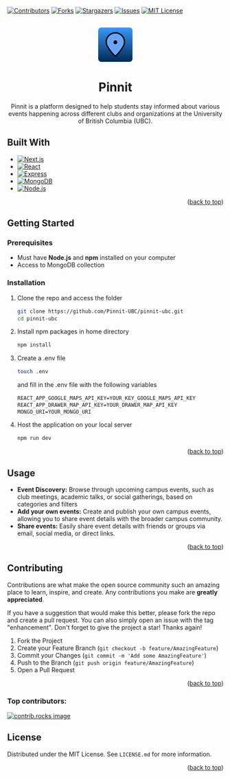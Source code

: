 <a id="readme-top"></a>

<!-- PROJECT SHIELDS -->
<!--
*** I'm using markdown "reference style" links for readability.
*** Reference links are enclosed in brackets [ ] instead of parentheses ( ).
*** See the bottom of this document for the declaration of the reference variables
*** for contributors-url, forks-url, etc. This is an optional, concise syntax you may use.
*** https://www.markdownguide.org/basic-syntax/#reference-style-links
-->

[![Contributors][contributors-shield]][contributors-url]
[![Forks][forks-shield]][forks-url]
[![Stargazers][stars-shield]][stars-url]
[![Issues][issues-shield]][issues-url]
[![MIT License][license-shield]][license-url]

<!-- PROJECT LOGO -->
<br />
<div align="center">
  <a href="https://github.com/Pinnit-UBC/pinnit-ubc">
    <img src="/src/app/icon.png" alt="Logo" width="80" height="80">
  </a>

<h1 align="center">Pinnit</h1>

  <p align="center">
     Pinnit is a platform designed to help students stay informed about various events happening across different clubs and organizations at the University of British Columbia (UBC).
    <br />
</div>

## Built With

- [![Next.js][Next.js]][Next-url]
- [![React][React.js]][React-url]
- [![Express][Express.js]][Express-url]
- [![MongoDB][MongoDB]][MongoDB-url]
- [![Node.js][Node.js]][Node-url]

<p align="right">(<a href="#readme-top">back to top</a>)</p>

<!-- GETTING STARTED -->

## Getting Started

### Prerequisites

- Must have **Node.js** and **npm** installed on your computer
- Access to MongoDB collection

### Installation

1. Clone the repo and access the folder
   ```sh
   git clone https://github.com/Pinnit-UBC/pinnit-ubc.git
   cd pinnit-ubc
   ```
2. Install npm packages in home directory
   ```sh
   npm install
   ```
3. Create a .env file

   ```sh
   touch .env
   ```

   and fill in the .env file with the following variables

   ```env
   REACT_APP_GOOGLE_MAPS_API_KEY=YOUR_KEY_GOOGLE_MAPS_API_KEY
   REACT_APP_DRAWER_MAP_API_KEY=YOUR_DRAWER_MAP_API_KEY
   MONGO_URI=YOUR_MONGO_URI
   ```

4. Host the application on your local server
   ```bash
   npm run dev
   ```

<p align="right">(<a href="#readme-top">back to top</a>)</p>

<!-- USAGE EXAMPLES -->

## Usage

- **Event Discovery:** Browse through upcoming campus events, such as club meetings, academic talks, or social gatherings, based on categories and filters
- **Add your own events:** Create and publish your own campus events, allowing you to share event details with the broader campus community.
- **Share events:** Easily share event details with friends or groups via email, social media, or direct links.

<p align="right">(<a href="#readme-top">back to top</a>)</p>

<!-- CONTRIBUTING -->

## Contributing

Contributions are what make the open source community such an amazing place to learn, inspire, and create. Any contributions you make are **greatly appreciated**.

If you have a suggestion that would make this better, please fork the repo and create a pull request. You can also simply open an issue with the tag "enhancement".
Don't forget to give the project a star! Thanks again!

1. Fork the Project
2. Create your Feature Branch (`git checkout -b feature/AmazingFeature`)
3. Commit your Changes (`git commit -m 'Add some AmazingFeature'`)
4. Push to the Branch (`git push origin feature/AmazingFeature`)
5. Open a Pull Request

<p align="right">(<a href="#readme-top">back to top</a>)</p>

### Top contributors:

<a href="https://github.com/Pinnit-UBC/Pinnit/graphs/contributors">
  <img src="https://contrib.rocks/image?repo=Pinnit-UBC/Pinnit" alt="contrib.rocks image" />
</a>

<!-- LICENSE -->

## License

Distributed under the MIT License. See `LICENSE.md` for more information.

<p align="right">(<a href="#readme-top">back to top</a>)</p>

<!-- MARKDOWN LINKS & IMAGES -->
<!-- https://www.markdownguide.org/basic-syntax/#reference-style-links -->

[contributors-shield]: https://img.shields.io/github/contributors/Pinnit-UBC/Pinnit.svg?style=for-the-badge
[contributors-url]: https://github.com/Pinnit-UBC/Pinnit/graphs/contributors
[forks-shield]: https://img.shields.io/github/forks/Pinnit-UBC/Pinnit.svg?style=for-the-badge
[forks-url]: https://github.com/Pinnit-UBC/Pinnit/network/members
[stars-shield]: https://img.shields.io/github/stars/Pinnit-UBC/Pinnit.svg?style=for-the-badge
[stars-url]: https://github.com/Pinnit-UBC/Pinnit/stargazers
[issues-shield]: https://img.shields.io/github/issues/Pinnit-UBC/Pinnit.svg?style=for-the-badge
[issues-url]: https://github.com/Pinnit-UBC/Pinnit/issues
[license-shield]: https://img.shields.io/github/license/Pinnit-UBC/Pinnit.svg?style=for-the-badge
[license-url]: https://github.com/Pinnit-UBC/Pinnit/LICENSE.md
[product-screenshot]: images/screenshot.png
[React.js]: https://img.shields.io/badge/React-20232A?style=for-the-badge&logo=react&logoColor=61DAFB
[React-url]: https://reactjs.org/
[Express.js]: https://img.shields.io/badge/Express.js-000000?style=for-the-badge&logo=express&logoColor=fff
[Express-url]: https://expressjs.com/
[MongoDB]: https://img.shields.io/badge/-MongoDB-13aa52?style=for-the-badge&logo=mongodb&logoColor=white
[MongoDB-url]: https://www.mongodb.com/
[Node.js]: https://img.shields.io/badge/node.js-339933?style=for-the-badge&logo=Node.js&logoColor=white
[Node-url]: https://nodejs.org/en
[Next.js]: https://img.shields.io/badge/next.js-000000?style=for-the-badge&logo=nextdotjs&logoColor=white
[Next-url]: https://nextjs.org/
